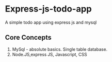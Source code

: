 # Express-js-todo-app
A simple todo app using express js and mysql

 ## Core Concepts
 
 1.   MySql - absolute basics. Single table database.
 2.   Node.JS,express JS, Javascript, CSS 
 
     
